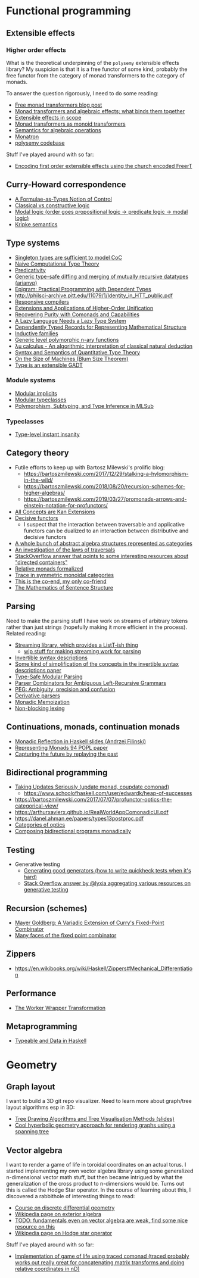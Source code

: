 # Functional programming

## Extensible effects

### Higher order effects

What is the theoretical underpinning of the `polysemy` extensible effects library? My suspicion is that it is a free functor of some kind, probably the free functor from the category of monad transformers to the category of monads.

To answer the question rigorously, I need to do some reading:

- [Free monad transformers blog post](https://blog.poisson.chat/posts/2017-05-28-free-monad-transformers.html)
- [Monad transformers and algebraic effects; what binds them together](http://www.cs.kuleuven.be/publicaties/rapporten/cw/CW699.pdf)
- [Extensible effects in scope](http://www.cs.ox.ac.uk/people/nicolas.wu/papers/Scope.pdf)
- [Monad transformers as monoid transformers](http://citeseerx.ist.psu.edu/viewdoc/download?doi=10.1.1.163.4895&rep=rep1&type=pdf)
- [Semantics for algebraic operations](http://homepages.inf.ed.ac.uk/gdp/publications/sem_alg_ops.pdf)
- [Monatron](https://www.fceia.unr.edu.ar/~mauro/pubs/monatron.pdf)
- [polysemy codebase](https://github.com/isovector/polysemy)

Stuff I've played around with so far:

- [Encoding first order extensible effects using the church encoded FreerT](https://github.com/masaeedu/freert-effs)

## Curry-Howard correspondence

- [A Formulae-as-Types Notion of Control](http://citeseerx.ist.psu.edu/viewdoc/download;jsessionid=539A05FBC2F509D4F2DF59702F69566E?doi=10.1.1.26.6893&rep=rep1&type=pdf)
- [Classical vs constructive logic](https://www.andrew.cmu.edu/user/avigad/Teaching/classical.pdf)
- [Modal logic (order goes propositional logic -> predicate logic -> modal logic)](https://en.wikipedia.org/wiki/Modal_logic)
- [Kripke semantics](https://en.wikipedia.org/wiki/Kripke_semantics)

## Type systems

- [Singleton types are sufficient to model CoC](https://www.iro.umontreal.ca/~monnier/comp-deptypes.pdf)
- [Naive Computational Type Theory](http://www.nuprl.org/documents/Constable/naive.pdf)
- [Predicativity](https://math.stanford.edu/~feferman/papers/predicativity.pdf)
- [Generic type-safe diffing and merging of mutually recursive datatypes (arianvp)](https://docs.google.com/presentation/d/1D9SA7_kU9RZyh0r4LF7kYvn5gDo5uKM9DWIvtUf5MkI/edit#slide=id.g59cdfdc22e_0_35)
- [Epigram: Practical Programming with Dependent Types](http://www.e-pig.org/downloads/epigram-notes.pdf)
- http://philsci-archive.pitt.edu/11079/1/Identity_in_HTT_public.pdf
- [Responsive compilers](https://www.youtube.com/watch?v=N6b44kMS6OM)
- [Extensions and Applications of Higher-Order Unification](http://conal.net/papers/elliott90.pdf)
- [Recovering Purity with Comonads and Capabilities](https://www.cl.cam.ac.uk/~nk480/popl20-cap-submission.pdf)
- [A Lazy Language Needs a Lazy Type System](https://arxiv.org/pdf/1612.04610.pdf)
- [Dependently Typed Records for Representing Mathematical Structure](http://citeseerx.ist.psu.edu/viewdoc/summary?doi=10.1.1.35.9569)
 - [Inductive families](http://www.cse.chalmers.se/~peterd/papers/Inductive_Families.pdf)
 - [Generic level polymorphic n-ary functions](https://gallais.github.io/pdf/tyde19.pdf)
 - [λμ calculus - An algorithmic interpretation of classical natural deduction](https://www.cs.ru.nl/~freek/courses/tt-2011/papers/parigot.pdf)
 - [Syntax and Semantics of Quantitative Type Theory](https://bentnib.org/quantitative-type-theory.pdf)
 - [On the Size of Machines (Blum Size Theorem)](https://www.dropbox.com/s/93727ua10ccv8f5/sizethm.pdf)
 - [Type is an extensible GADT](https://blog.poisson.chat/posts/2018-07-09-type-gadt.html)

### Module systems

- [Modular implicits](https://arxiv.org/pdf/1512.01895.pdf)
- [Modular typeclasses](https://www.cs.cmu.edu/~rwh/papers/mtc/short.pdf)
- [Polymorphism, Subtyping, and Type Inference in MLSub](https://www.cl.cam.ac.uk/~sd601/papers/mlsub-preprint.pdf)

### Typeclasses

 - [Type-level instant insanity](https://wiki.haskell.org/wikiupload/d/dd/TMR-Issue8.pdf)

## Category theory

- Futile efforts to keep up with Bartosz Milewski's prolific blog:
  - https://bartoszmilewski.com/2017/12/29/stalking-a-hylomorphism-in-the-wild/
  - https://bartoszmilewski.com/2018/08/20/recursion-schemes-for-higher-algebras/
  - https://bartoszmilewski.com/2019/03/27/promonads-arrows-and-einstein-notation-for-profunctors/
- [All Concepts are Kan Extensions](www.math.harvard.edu/theses/senior/lehner/lehner.pdf)
- [Decisive functors](https://fplab.bitbucket.io/posts/2007-07-08-decisive-functors.html)
  - I suspect that the interaction between traversable and applicative functors can be dualized to an interaction between distributive and decisive functors
- [A whole bunch of abstract algebra structures represented as categories](https://en.wikibooks.org/wiki/Category_Theory/Categories)
- [An investigation of the laws of traversals](https://www.fceia.unr.edu.ar/~mauro/pubs/TraverseLaws.pdf)
- [StackOverflow answer that points to some interesting resources about "directed containers"](https://stackoverflow.com/a/32933842/1726343)
- [Relative monads formalized](https://pdfs.semanticscholar.org/f786/68afed254ea454285924df9ffaf0666c328d.pdf)
- [Trace in symmetric monoidal categories](https://arxiv.org/pdf/1107.6032.pdf)
- [This is the co-end, my only co-friend](https://arxiv.org/pdf/1501.02503.pdf)
- [The Mathematics of Sentence Structure](http://ling.umd.edu//~alxndrw/CGReadings/lambek-58.pdf)

## Parsing

Need to make the parsing stuff I have work on streams of arbitrary tokens rather than just strings (hopefully making it more efficient in the process). Related reading:

- [Streaming library, which provides a ListT-ish thing](https://hackage.haskell.org/package/streaming)
  - [wip stuff for making streaming work for parsing](https://github.com/haskell-streaming/streaming-utils)
- [Invertible syntax descriptions](http://www.informatik.uni-marburg.de/~rendel/unparse/rendel10invertible.pdf)
- [Some kind of simplification of the concepts in the invertible syntax descriptions paper](https://blog.poisson.chat/posts/2016-10-18-typeclass-interface.html)
- [Type-Safe Modular Parsing](https://i.cs.hku.hk/~bruno/papers/sle17.pdf)
- [Parser Combinators for Ambiguous Left-Recursive Grammars](http://richard.myweb.cs.uwindsor.ca/PUBLICATIONS/PREPRINT_PADL_NOV_07.pdf)
- [PEG: Ambiguity, precision and confusion](https://jeffreykegler.github.io/Ocean-of-Awareness-blog/individual/2015/03/peg.html)
- [Derivative parsers](https://arxiv.org/pdf/1010.5023.pdf)
- [Monadic Memoization](http://richard.myweb.cs.uwindsor.ca/PUBLICATIONS/AI_03.pdf)
- [Non-blocking lexing](http://matt.might.net/articles/nonblocking-lexing-toolkit-based-on-regex-derivatives/)

## Continuations, monads, continuation monads

- [Monadic Reflection in Haskell slides (Andrzej Filinski)](http://cs.ioc.ee/mpc-amast06/msfp/filinski-slides.pdf)
- [Representing Monads 94 POPL paper](http://citeseerx.ist.psu.edu/viewdoc/download?doi=10.1.1.43.8213&rep=rep1&type=pdf)
- [Capturing the future by replaying the past](https://arxiv.org/pdf/1710.10385.pdf)

## Bidirectional programming

- [Taking Updates Seriously (update monad, coupdate comonad)](https://danel.ahman.ee/papers/bx17.pdf)
  - https://www.schoolofhaskell.com/user/edwardk/heap-of-successes
- https://bartoszmilewski.com/2017/07/07/profunctor-optics-the-categorical-view/
- https://arthurxavierx.github.io/RealWorldAppComonadicUI.pdf
- https://danel.ahman.ee/papers/types13postproc.pdf
- [Categories of optics](https://arxiv.org/pdf/1809.00738.pdf)
- [Composing bidirectional programs monadically](https://arxiv.org/pdf/1902.06950.pdf)

## Testing

- Generative testing
  - [Generating good generators (how to write quickheck tests when it's hard)](https://lemonidas.github.io/pdf/GeneratingGoodGenerators.pdf)
  - [Stack Overflow answer by @lyxia aggregating various resources on generative testing](https://stackoverflow.com/questions/54122466/what-is-the-best-practice-to-generate-data-which-satisfy-specific-property-in-qu)

## Recursion (schemes)

- [Mayer Goldberg: A Variadic Extension of Curry's Fixed-Point Combinator](http://www.ccs.neu.edu/home/shivers/papers/scheme02/article/variadic-y.pdf)
- [Many faces of the fixed point combinator](http://okmij.org/ftp/Computation/fixed-point-combinators.html)

## Zippers

 - https://en.wikibooks.org/wiki/Haskell/Zippers#Mechanical_Differentiation

## Performance
 - [The Worker Wrapper Transformation](http://www.cs.nott.ac.uk/~pszgmh/hackett-thesis.pdf)

## Metaprogramming

 - [Typeable and Data in Haskell](https://chrisdone.com/posts/data-typeable/)

# Geometry

## Graph layout

I want to build a 3D git repo visualizer. Need to learn more about graph/tree layout algorithms esp in 3D:

- [Tree Drawing Algorithms and Tree Visualisation Methods (slides)](http://www.it.usyd.edu.au/~shhong/comp5048-lec2.pdf)
- [Cool hyperbolic geometry approach for rendering graphs using a spanning tree](https://graphics.stanford.edu/papers/h3cga/html/)

## Vector algebra

I want to render a game of life in toroidal coordinates on an actual torus. I started implementing my own vector algebra library using some generalized n-dimensional vector math stuff, but then became intrigued by what the generalization of the cross product to n-dimensions would be. Turns out this is called the Hodge Star operator. In the course of learning about this, I discovered a rabbithole of interesting things to read:

- [Course on discrete differential geometry](http://brickisland.net/DDGSpring2019/)
- [Wikipedia page on exterior algebra](https://en.wikipedia.org/wiki/Exterior_algebra)
- [TODO: fundamentals even on vector algebra are weak, find some nice resource on this]()
- [Wikipedia page on Hodge star operator](https://en.wikipedia.org/wiki/Hodge_star_operator)

Stuff I've played around with so far:

- [Implementation of game of life using traced comonad (traced probably works out really great for concatenating matrix transforms and doing relative coordinates in nD)](https://ywvr561j8z.codesandbox.io/)
